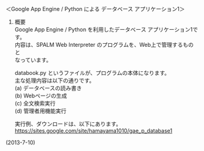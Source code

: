 ＜Google App Engine / Python による データベース アプリケーション1＞


1. 概要  
    Google App Engine / Python を利用したデータベース アプリケーション1です。  
    内容は、SPALM Web Interpreter のプログラムを、Web上で管理するものと  
    なっています。  
    
    databook.py というファイルが、プログラムの本体になります。  
    主な処理内容は以下の通りです。  
    (a) データベースの読み書き  
    (b) Webページの生成  
    (c) 全文検索実行  
    (d) 管理者用機能実行  
    
    実行例、ダウンロードは、以下にあります。  
    https://sites.google.com/site/hamayama1010/gae_p_database1  


(2013-7-10)
